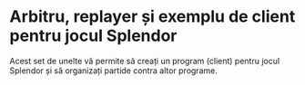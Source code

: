 # Arbitru, replayer și exemplu de client pentru jocul Splendor

Acest set de unelte vă permite să creați un program (client) pentru jocul Splendor și să organizați partide contra altor programe.
